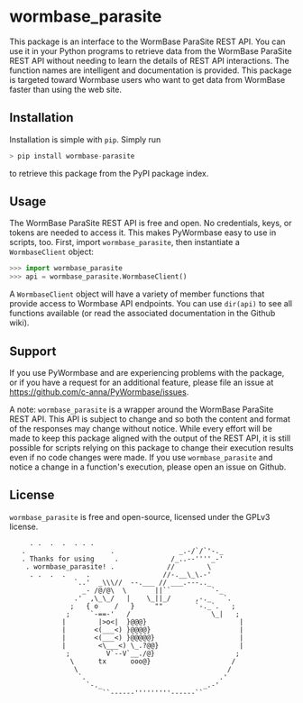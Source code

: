 # wormbase_parasite
This package is an interface to the WormBase ParaSite REST API. You can use it in your Python programs to retrieve data from the WormBase ParaSite REST API without needing to learn the details of REST API interactions. The function names are intelligent and documentation is provided. This package is targeted toward Wormbase users who want to get data from WormBase faster than using the web site.

## Installation
Installation is simple with `pip`. Simply run

```Python
> pip install wormbase-parasite
```

to retrieve this package from the PyPI package index.

## Usage
The WormBase ParaSite REST API is free and open. No credentials, keys, or tokens are needed to access it. This makes PyWormbase easy to use in scripts, too. First, import `wormbase_parasite`, then instantiate a `WormbaseClient` object:

```Python
>>> import wormbase_parasite
>>> api = wormbase_parasite.WormbaseClient()
```

A `WormbaseClient` object will have a variety of member functions that provide access to Wormbase API endpoints. You can use `dir(api)` to see all functions available (or read the associated documentation in the Github wiki).

## Support
If you use PyWormbase and are experiencing problems with the package, or if you have a request for an additional feature, please file an issue at https://github.com/c-anna/PyWormbase/issues.

A note: `wormbase_parasite` is a wrapper around the WormBase ParaSite REST API. This API is subject to change and so both the content and format of the responses may change without notice. While every effort will be made to keep this package aligned with the output of the REST API, it is still possible for scripts relying on this package to change their execution results even if no code changes were made. If you use `wormbase_parasite` and notice a change in a function's execution, please open an issue on Github.

## License
`wormbase_parasite` is free and open-source, licensed under the GPLv3 license.

```
     . .  .  .  . . .
   .                     .                _.-/`/`'-._
   . Thanks for using     .             /_..--''''_-'
    . wormbase_parasite! .             //        \
     . .  .  .     .                  //-.__\_\.-'
                `..'  _\\\//  --.___ // ___.---.._
                  _- /@/@\  \       ||``          `-_
                .'  ,\_\_/   |    \_||_/      ,-._   `.
               ;   { o    /   }     ""        `-._`.   ;
              ;     `-==-'   /                    \_|   ;
             |        |>o<|  }@@@}                       |
             |       <(___<) }@@@@}                      |
             |       <(___<) }@@@@@}                     |
             |        <\___<) \_.?@@}                    |
              ;         V`--V`__./@}                    ;
               \      tx      ooo@}                    /
                \                                     /
                 `.                                 .'
                   `-._                         _.-'
                       ``------'''''''''------``
```

